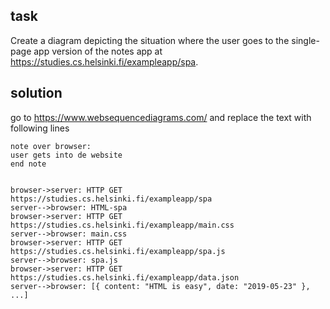 ## task

Create a diagram depicting the situation where the user goes to the single-page app version of the notes app at https://studies.cs.helsinki.fi/exampleapp/spa.

## solution

go to https://www.websequencediagrams.com/ and replace the text with following lines

```
note over browser:
user gets into de website
end note


browser->server: HTTP GET https://studies.cs.helsinki.fi/exampleapp/spa
server-->browser: HTML-spa
browser->server: HTTP GET https://studies.cs.helsinki.fi/exampleapp/main.css
server-->browser: main.css
browser->server: HTTP GET https://studies.cs.helsinki.fi/exampleapp/spa.js
server-->browser: spa.js
browser->server: HTTP GET https://studies.cs.helsinki.fi/exampleapp/data.json
server-->browser: [{ content: "HTML is easy", date: "2019-05-23" }, ...]
```
